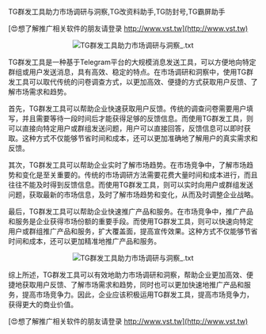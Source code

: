 TG群发工具助力市场调研与洞察,TG改资料助手,TG防封号,TG霸屏助手

[😍想了解推广相关软件的朋友请登录 http://www.vst.tw](http://www.vst.tw)

 <center><img src="https://vst.tw/MP4/tuiguang/png/2.png" alt="TG群发工具助力市场调研与洞察_.txt"></center>

TG群发工具是一种基于Telegram平台的大规模消息发送工具，可以方便地向特定群组或用户发送消息，具有高效、稳定的特点。在市场调研和洞察中，使用TG群发工具可以取代传统的问卷调查方式，以更加高效、便捷的方式获取用户反馈、了解市场需求和趋势。

首先，TG群发工具可以帮助企业快速获取用户反馈。传统的调查问卷需要用户填写，并且需要等待一段时间后才能获得足够的反馈信息。而使用TG群发工具，则可以直接向特定用户或群组发送问题，用户可以直接回答，反馈信息可以即时获取。这种方式不仅能够节省时间和成本，还可以更加准确地了解用户的真实需求和反馈。

其次，TG群发工具可以帮助企业实时了解市场趋势。在市场竞争中，了解市场趋势和变化是至关重要的。传统的市场调研方法需要花费大量时间和成本进行，而且往往不能及时得到反馈信息。而使用TG群发工具，则可以实时向用户或群组发送问题，获取最新的市场信息，及时了解市场趋势和变化，从而及时调整企业战略。

最后，TG群发工具可以帮助企业快速推广产品和服务。在市场竞争中，推广产品和服务是企业获得市场份额的重要手段。而使用TG群发工具，则可以快速向特定用户或群组推广产品和服务，扩大覆盖面，提高宣传效果。这种方式不仅能够节省时间和成本，还可以更加精准地推广产品和服务。

 <center><img src="https://vst.tw/MP4/tuiguang/png/3.png" alt="TG群发工具助力市场调研与洞察_.txt"></center>

综上所述，TG群发工具可以有效地助力市场调研和洞察，帮助企业更加高效、便捷地获取用户反馈、了解市场需求和趋势，同时也可以更加快速地推广产品和服务，提高市场竞争力。因此，企业应该积极运用TG群发工具，提高市场竞争力，获得更大的商业价值。

[😍想了解推广相关软件的朋友请登录 http://www.vst.tw](http://www.vst.tw)



